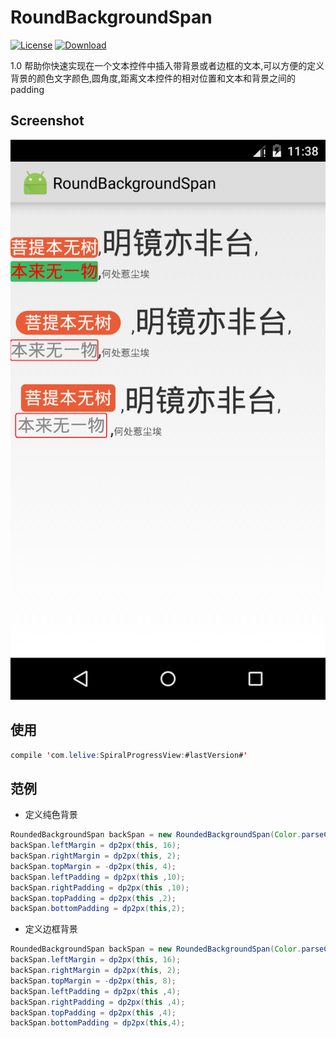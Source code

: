 # RoundBackgroundSpan

[![License](https://img.shields.io/badge/license-Apache%202-green.svg)](https://www.apache.org/licenses/LICENSE-2.0)
[![Download](https://api.bintray.com/packages/xinle/maven/RoundBackgroundSpan/images/download.svg) ](https://bintray.com/xinle/maven/RoundBackgroundSpan/_latestVersion)

1.0 帮助你快速实现在一个文本控件中插入带背景或者边框的文本,可以方便的定义背景的颜色文字颜色,圆角度,距离文本控件的相对位置和文本和背景之间的padding

## Screenshot

![](https://github.com/xinle/RoundBackgroundSpan/blob/master/Screenshot/Screenshot_1514302739.png)

## 使用

```java
compile 'com.lelive:SpiralProgressView:#lastVersion#'
```


## 范例

- 定义纯色背景

```java
RoundedBackgroundSpan backSpan = new RoundedBackgroundSpan(Color.parseColor("#E95C37"), Color.WHITE, dp2px(this, 20));
backSpan.leftMargin = dp2px(this, 16);
backSpan.rightMargin = dp2px(this, 2);
backSpan.topMargin = -dp2px(this, 4);
backSpan.leftPadding = dp2px(this ,10);
backSpan.rightPadding = dp2px(this ,10);
backSpan.topPadding = dp2px(this ,2);
backSpan.bottomPadding = dp2px(this,2);
```

- 定义边框背景

```java
RoundedBackgroundSpan backSpan = new RoundedBackgroundSpan(Color.parseColor("#E95C37"), Color.WHITE, dp2px(this, 5));
backSpan.leftMargin = dp2px(this, 16);
backSpan.rightMargin = dp2px(this, 2);
backSpan.topMargin = -dp2px(this, 8);
backSpan.leftPadding = dp2px(this ,4);
backSpan.rightPadding = dp2px(this ,4);
backSpan.topPadding = dp2px(this ,4);
backSpan.bottomPadding = dp2px(this,4);
```